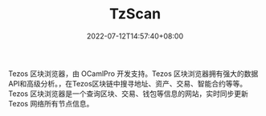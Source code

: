 ﻿---
weight: 
title: "TzScan"
description: "Tezos 区块浏览器，由 OCamlPro 开发支持"
date: 2022-07-12T14:57:40+08:00
lastmod: 2022-07-12T14:57:40+08:00
draft: false
authors: ["Simon"]
featuredImage: "tzscan.jpg"
link: "https://tzstats.com/"
tags: ["区块链浏览器","TzScan"]
categories: ["navigation"]
navigation: ["区块链浏览器"]
lightgallery: true
toc: true
pinned: false
recommend: false
recommend1: false
---
Tezos 区块浏览器，由 OCamlPro 开发支持。Tezos 区块浏览器拥有强大的数据API和高级分析。，在Tezos区块链中搜寻地址、资产、交易、智能合约等等。Tezos 区块浏览器是一个查询区块、交易、钱包等信息的网站，实时同步更新 Tezos 网络所有节点信息。
